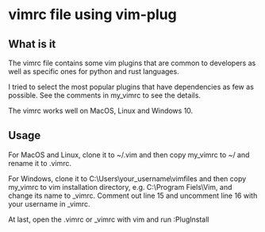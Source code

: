 # vimrc file using vim-plug

## What is it
The vimrc file contains some vim plugins that are common to developers as well
as specific ones for python and rust languages.

I tried to select the most popular plugins that have dependencies as few as
possible. See the comments in my_vimrc to see the details.

The vimrc works well on MacOS, Linux and Windows 10.

## Usage

For MacOS and Linux, clone it to ~/.vim and then copy my_vimrc to ~/ and rename
it to .vimrc.

For Windows, clone it to C:\Users\your_username\vimfiles and then copy
my_vimrc to vim installation directory, e.g. C:\Program Fiels\Vim, and change
its name to _vimrc. Comment out line 15 and uncomment line 16 with your
username in _vimrc.

At last, open the .vimrc or _vimrc with vim and run :PlugInstall
